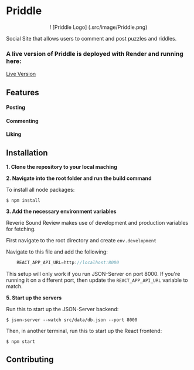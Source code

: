 # Priddle

<p align="center">
  ! [Priddle Logo] (.src/image/Priddle.png)
</p>

Social Site that allows users to comment and post puzzles and riddles. 

### A live version of Priddle is deployed with Render and running here:

[Live Version](https://priddle.onrender.com/)



## Features


#### Posting



#### Commenting



#### Liking




## Installation

**1. Clone the repository to your local maching**

**2. Navigate into the root folder and run the build command**
  
  To install all node packages:
  ```
  $ npm install
  ```

**3. Add the necessary environment variables**

  Reverie Sound Review makes use of development and production variables for fetching.
  
  First navigate to the root directory and create `env.development`
  
  Navigate to this file and add the following:
  
  ```javascript
      REACT_APP_API_URL=http://localhost:8000
  ```
  
  This setup will only work if you run JSON-Server on port 8000. If you're running it on a different port, then update the `REACT_APP_API_URL` variable to match.

  **5. Start up the servers**
  
  Run this to start up the JSON-Server backend:
  ```
  $ json-server --watch src/data/db.json --port 8000
  ```
  
  Then, in another terminal, run this to start up the React frontend:
  ```
  $ npm start
  ```

## Contributing


